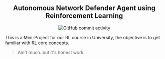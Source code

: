 ## <div style="text-align: center;">Autonomous Network Defender Agent using Reinforcement Learning</div>

<div style="text-align: center;">
  <img src="https://img.shields.io/github/commit-activity/t/SlyPex/Reinforcment_Learning_Network_Agent" alt="GitHub commit activity">
</div>


This is a Mini-Project for our RL course in University, the objective is to get familiar with RL core concepts.

> Ain't much. but it's honest work.